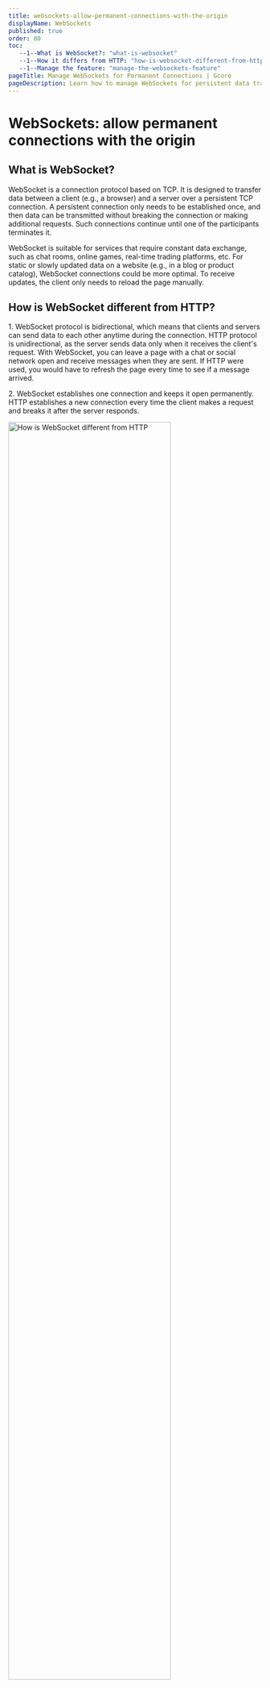 ```yaml
---
title: websockets-allow-permanent-connections-with-the-origin
displayName: WebSockets
published: true
order: 80
toc:
   --1--What is WebSocket?: "what-is-websocket"
   --1--How it differs from HTTP: "how-is-websocket-different-from-http"
   --1--Manage the feature: "manage-the-websockets-feature"
pageTitle: Manage WebSockets for Permanent Connections | Gcore
pageDescription: Learn how to manage WebSockets for persistent data transfer between client and server, enhancing services like chat rooms or trading platforms.
---
```

# WebSockets: allow permanent connections with the origin
  
## What is WebSocket?

WebSocket is a connection protocol based on TCP. It is designed to transfer data between a client (e.g., a browser) and a server over a persistent TCP connection. A persistent connection only needs to be established once, and then data can be transmitted without breaking the connection or making additional requests. Such connections continue until one of the participants terminates it.

WebSocket is suitable for services that require constant data exchange, such as chat rooms, online games, real-time trading platforms, etc. For static or slowly updated data on a website (e.g., in a blog or product catalog), WebSocket connections could be more optimal. To receive updates, the client only needs to reload the page manually.

## How is WebSocket different from HTTP?

1\. WebSocket protocol is bidirectional, which means that clients and servers can send data to each other anytime during the connection. HTTP protocol is unidirectional, as the server sends data only when it receives the client's request. With WebSocket, you can leave a page with a chat or social network open and receive messages when they are sent. If HTTP were used, you would have to refresh the page every time to see if a message arrived.

2\. WebSocket establishes one connection and keeps it open permanently. HTTP establishes a new connection every time the client makes a request and breaks it after the server responds.

<img src="https://assets.gcore.pro/docs/cdn/cdn-resource-options/websockets-allow-permanent-connections-with-the-origin/4.png" alt="How is WebSocket different from HTTP" width="80%">

## Manage the WebSockets feature

By default, the WebSocket feature is enabled for <a href="https://gcore.com/docs/cdn/getting-started/create-a-cdn-resource/create-a-cdn-resource-for-the-entire-site" target="_blank">CDN resources created for the entire site</a> and disabled for <a href="https://gcore.com/docs/cdn/getting-started/create-a-cdn-resource/create-a-cdn-resource-for-only-static-files" target="_blank">CDN resources created for only static assets</a>. You can manage this feature depending on your concerns: disable it for the CDN resources with full integration or enable it for resources with partial integration.

To manage the WebSocket feature:

1\. Go to the <a href="https://cdn.gcore.com/resources/list" target="_blank">CDN</a> section in the Gcore Customer Portal and open the settings of the resource for which you want to manage WebSockets by clicking its custom domain.

<img src="https://assets.gcore.pro/docs/cdn/cdn-resource-options/websockets-allow-permanent-connections-with-the-origin/13167645190929.png" alt="Manage the WebSockets feature">

The new page opens. Do the remaining steps on it.

<img src="https://assets.gcore.pro/docs/cdn/cdn-resource-options/websockets-allow-permanent-connections-with-the-origin/13167716346385.png" alt="Manage the WebSockets feature" width="80%">

2\. Open the "Content" section and click **Websockets**.

3\. Enable or disable the feature.

4\. Save changes.